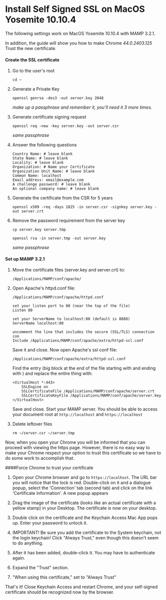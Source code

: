 # Install Self Signed SSL on MacOS Yosemite 10.10.4

The following settings work on MacOS Yosemite 10.10.4 with MAMP 3.2.1. 

In addition, the guide will show you how to make Chrome *44.0.2403.125* Trust the new certificate.

#### Create the SSL certificate

1. Go to the user's root

    ```cd ~```

2. Generate a Private Key

    ```openssl genrsa -des3 -out server.key 2048```
    
    *make up a passphrase and remember it, you’ll need it 3 more times.*

3. Generate certificate signing request

	```openssl req -new -key server.key -out server.csr```
	
	*same passphrase*
	
4. Answer the following questions

	```
	Country Name: # leave blank
	State Name: # leave blank
	Locality: # leave blank
	Organization: # Name your Certificate
	Organization Unit Name: # leave blank
	Common Name: localhost
	Email address: email@example.com
	A challenge password: # leave blank
	An optional company name: # leave blank
	```
	
5. Generate the certificate from the CSR for 5 years

	```openssl x509 -req -days 1825 -in server.csr -signkey server.key -out server.crt```
	
6. Remove the password requirement from the server key

	```cp server.key server.tmp```
	
	```openssl rsa -in server.tmp -out server.key```
	
	*same passphrase*
	
#### Set up MAMP 3.2.1

1. Move the certificate files (server.key and server.crt) to:
	
	```/Applications/MAMP/conf/apache/```
	
2. Open Apache's httpd.conf file:

	```/Applications/MAMP/conf/apache/httpd.conf```
	
	```
	set your listen port to 80 (near the top of the file)
	Listen 80

	set your ServerName to localhost:80 (default is 8888)
	ServerName localhost:80
 
	uncomment the line that includes the secure (SSL/TLS) connection con
	Include /Applications/MAMP/conf/apache/extra/httpd-ssl.conf
	```
	
	Save it and close. Now open Apache's ssl conf file:
			
	```/Applications/MAMP/conf/apache/extra/httpd-ssl.conf```
	
	Find the <VirtualHost> entry (big block at the end of the file starting with <VirtualHost _default_:443> and ending with </VirtualHost>) and replace the entire thing with:
	
	```
	<VirtualHost *:443>
        SSLEngine on
        SSLCertificateFile /Applications/MAMP/conf/apache/server.crt
        SSLCertificateKeyFile /Applications/MAMP/conf/apache/server.key
	</VirtualHost>
	```
	
	Save and close. Start your MAMP server. You should be able to access your document root at 	```http://localhost``` and ```https://localhost```
	
3. Delete leftover files

	```rm ~/server.csr ~/server.tmp```
	
	
Now, when you open your Chrome you will be informed that you can proceed with viewing the https page. However, there is no easy way to make your Chrome respect your option to trust this certificate so we have to do some work to accomplish that.

####Force Chrome to trust your certificate

1. Open your Chrome browser and go to ```https://localhost```. The URL bar you will notice that the lock is red. Double-click on it and a dialogue popup, select the 'Connection' tab (second tab) and click on the link 'Certificate Information'. A new popup appears

2. Drag the image of the certificate (looks like an actual certificate with a yellow stamp) in your Desktop. The certificate is now on your desktop. 

3. Double click on the certificate and the Keychain Access Mac App pops up. Enter your password to unlock it.

4. IMPORTANT! Be sure you add the certificate to the System keychain, not the login keychain! Click "Always Trust," even though this doesn't seem to do anything.

5. After it has been added, double-click it. You may have to authenticate again.

6. Expand the "Trust" section.

7. "When using this certificate," set to "Always Trust"

That's it! Close Keychain Access and restart Chrome, and your self-signed certificate should be recognized now by the browser.


